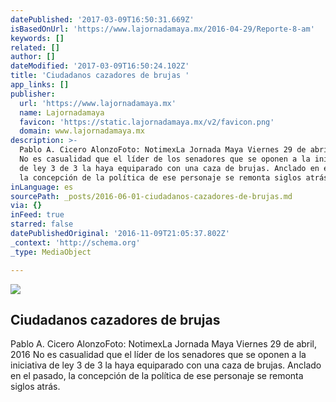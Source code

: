 ```yaml
---
datePublished: '2017-03-09T16:50:31.669Z'
isBasedOnUrl: 'https://www.lajornadamaya.mx/2016-04-29/Reporte-8-am'
keywords: []
related: []
author: []
dateModified: '2017-03-09T16:50:24.102Z'
title: 'Ciudadanos cazadores de brujas '
app_links: []
publisher:
  url: 'https://www.lajornadamaya.mx'
  name: Lajornadamaya
  favicon: 'https://static.lajornadamaya.mx/v2/favicon.png'
  domain: www.lajornadamaya.mx
description: >-
  Pablo A. Cicero AlonzoFoto: NotimexLa Jornada Maya Viernes 29 de abril, 2016
  No es casualidad que el líder de los senadores que se oponen a la iniciativa
  de ley 3 de 3 la haya equiparado con una caza de brujas. Anclado en el pasado,
  la concepción de la política de ese personaje se remonta siglos atrás.
inLanguage: es
sourcePath: _posts/2016-06-01-ciudadanos-cazadores-de-brujas.md
via: {}
inFeed: true
starred: false
datePublishedOriginal: '2016-11-09T21:05:37.802Z'
_context: 'http://schema.org'
_type: MediaObject

---
```

<article style=""><img src="https://s3-us-west-2.amazonaws.com/the-grid-img/p/4455532f044bb620edd8285fc2c319a515e66261.jpg" /><h1>Ciudadanos cazadores de brujas </h1><p>Pablo A. Cicero AlonzoFoto: NotimexLa Jornada Maya Viernes 29 de abril, 2016 No es casualidad que el líder de los senadores que se oponen a la iniciativa de ley 3 de 3 la haya equiparado con una caza de brujas. Anclado en el pasado, la concepción de la política de ese personaje se remonta siglos atrás.</p></article>